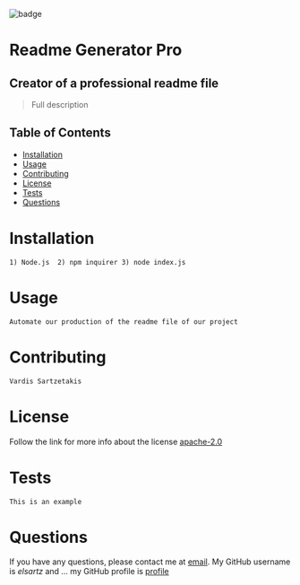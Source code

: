 ![badge](https://img.shields.io/badge/license-apache--2.0-green)
  # Readme Generator Pro
  
  ## Creator of a professional readme file
  
  > Full description

  ## Table of Contents
  - [Installation](#installation)
  - [Usage](#usage)
  - [Contributing](#contributing)
  - [License](#license)
  - [Tests](#tests)
  - [Questions](#questions)

  # Installation
    1) Node.js  2) npm inquirer 3) node index.js

  # Usage
    Automate our production of the readme file of our project

  # Contributing
    Vardis Sartzetakis
  
  # License
  Follow the link for more info about the license [apache-2.0](https://choosealicense.com/licenses/apache-2.0)

  # Tests
    This is an example

  # Questions
  If you have any questions, please contact me at [email](mailto:elsartz@gmail.com).
  My GitHub username is *elsartz* and ...
  my GitHub profile is [profile](https://github.com/elsartz)
